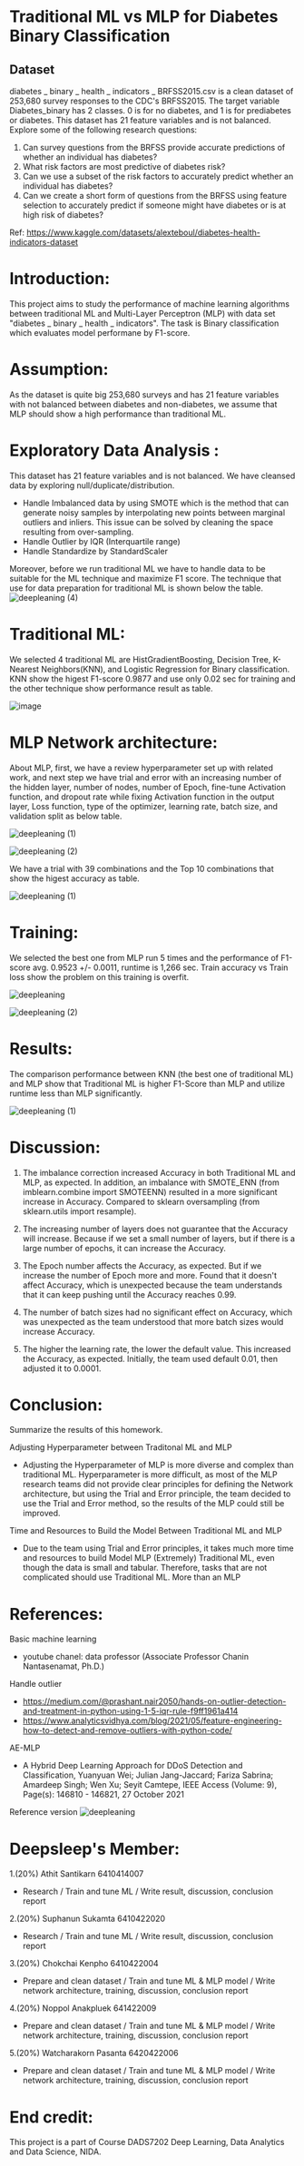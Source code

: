 
# Traditional ML vs MLP for Diabetes Binary Classification
## Dataset
diabetes _ binary _ health _ indicators _ BRFSS2015.csv is a clean dataset of 253,680 survey responses to the CDC's BRFSS2015. The target variable Diabetes_binary has 2 classes. 0 is for no diabetes, and 1 is for prediabetes or diabetes. This dataset has 21 feature variables and is not balanced.
Explore some of the following research questions:

  1. Can survey questions from the BRFSS provide accurate predictions of whether an individual has diabetes?
  2. What risk factors are most predictive of diabetes risk?
  3. Can we use a subset of the risk factors to accurately predict whether an individual has diabetes?
  4. Can we create a short form of questions from the BRFSS using feature selection to accurately predict if someone might have diabetes or is at high risk of diabetes?

Ref: https://www.kaggle.com/datasets/alexteboul/diabetes-health-indicators-dataset

# Introduction: 
This project aims to study the performance of machine learning algorithms between traditional ML and Multi-Layer Perceptron (MLP) with data set "diabetes _ binary _ health _ indicators". The task is Binary classification which evaluates model performane by F1-score.

# Assumption:
As the dataset is quite big 253,680 surveys and has 21 feature variables with not balanced between diabetes and non-diabetes, we assume that MLP should show a high performance than traditional ML. 


# Exploratory Data Analysis :
This dataset has 21 feature variables and is not balanced. We have cleansed data by exploring null/duplicate/distribution. 
  - Handle Imbalanced data by using SMOTE which is the method that can generate noisy samples by interpolating new points between marginal outliers and inliers. This issue can be solved by cleaning the space resulting from over-sampling. 
  - Handle Outlier by IQR (Interquartile range)
  - Handle Standardize by StandardScaler

  Moreover, before we run traditional ML we have to handle data to be suitable for the ML technique and maximize F1 score. The technique that use for data preparation for traditional ML is shown below the table.
![deepleaning (4)](https://user-images.githubusercontent.com/107410157/189487745-515b2efb-e43f-48c6-b2b5-fb31796f9d82.png)



# Traditional ML:
We selected 4 traditional ML are HistGradientBoosting, Decision Tree, K-Nearest Neighbors(KNN), and Logistic Regression for Binary classification.
KNN show the higest F1-score 0.9877 and use only 0.02 sec for training and the other technique show performance result as table.

![image](https://user-images.githubusercontent.com/107410157/189485680-2a6b702b-2799-4b5b-98da-5b122ced2b53.png)


# MLP Network architecture:
About MLP, first, we have a review hyperparameter set up with related work, and next step we have trial and error with an increasing number of the hidden layer, number of nodes, number of Epoch, fine-tune Activation function, and dropout rate while fixing Activation function in the output layer, Loss function, type of the optimizer, learning rate, batch size, and validation split as below table.

![deepleaning (1)](https://user-images.githubusercontent.com/107410157/189487379-37527650-3d31-4214-8f6d-febaff90576d.png)

![deepleaning (2)](https://user-images.githubusercontent.com/107410157/189487383-d8bd4bc5-3cb6-4ff6-9744-43287cf01372.png)

We have a trial with 39 combinations and the Top 10 combinations that show the higest accuracy as table.

![deepleaning (1)](https://user-images.githubusercontent.com/86920208/189493574-df2d9a38-5d08-4c45-bd0f-01b2ef647366.jpg)




# Training:

We selected the best one from MLP run 5 times and the performance of F1-score avg. 0.9523 +/- 0.0011, runtime is 1,266 sec.
Train accuracy vs Train loss show the problem on this training is overfit.

![deepleaning](https://user-images.githubusercontent.com/107410157/189488737-3cbc52c5-11dc-4e85-9b49-0a6aea944edd.png)

![deepleaning (2)](https://user-images.githubusercontent.com/107410157/189490390-09794b8c-483f-46ca-901e-b46e9773c3c4.png)





# Results:
The comparison performance between KNN (the best one of traditional ML) and MLP show that Traditional ML is higher F1-Score than MLP and utilize runtime less than MLP significantly.

![deepleaning (1)](https://user-images.githubusercontent.com/107410157/189489064-b10ca4a8-abe0-479d-8a6a-7497ff2f447a.png)


# Discussion:
1. The imbalance correction increased Accuracy in both Traditional ML and MLP, as expected. In addition, an imbalance with SMOTE_ENN (from imblearn.combine import SMOTEENN) resulted in a more significant increase in Accuracy. Compared to sklearn oversampling (from sklearn.utils import resample).

2. The increasing number of layers does not guarantee that the Accuracy will increase. Because if we set a small number of layers, but if there is a large number of epochs, it can increase the Accuracy.

3. The Epoch number affects the Accuracy, as expected. But if we increase the number of Epoch more and more. Found that it doesn't affect Accuracy, which is unexpected because the team understands that it can keep pushing until the Accuracy reaches 0.99.

4. The number of batch sizes had no significant effect on Accuracy, which was unexpected as the team understood that more batch sizes would increase Accuracy.

6. The higher the learning rate, the lower the default value. This increased the Accuracy, as expected. Initially, the team used default 0.01, then adjusted it to 0.0001.

# Conclusion:
Summarize the results of this homework.

Adjusting Hyperparameter between Traditonal ML and MLP
- Adjusting the Hyperparameter of MLP is more diverse and complex than traditional ML. Hyperparameter is more difficult, as most of the MLP research teams did not provide clear principles for defining the Network architecture, but using the Trial and Error principle, the team decided to use the Trial and Error method, so the results of the MLP could still be improved.

Time and Resources to Build the Model Between Traditional ML and MLP
- Due to the team using Trial and Error principles, it takes much more time and resources to build Model MLP (Extremely) Traditional ML, even though the data is small and tabular. Therefore, tasks that are not complicated should use Traditional ML. More than an MLP

# References:
Basic machine learning
  - youtube chanel: data professor (Associate Professor Chanin Nantasenamat, Ph.D.)
 
Handle outlier
  - https://medium.com/@prashant.nair2050/hands-on-outlier-detection-and-treatment-in-python-using-1-5-iqr-rule-f9ff1961a414
  - https://www.analyticsvidhya.com/blog/2021/05/feature-engineering-how-to-detect-and-remove-outliers-with-python-code/

AE-MLP
  - A Hybrid Deep Learning Approach for DDoS Detection and Classification, Yuanyuan Wei; Julian Jang-Jaccard; Fariza Sabrina; Amardeep Singh; Wen Xu; Seyit Camtepe, IEEE Access (Volume: 9), Page(s): 146810 - 146821, 27 October 2021

Reference version
![deepleaning](https://user-images.githubusercontent.com/86920208/189493303-c8e845e1-ed8c-4461-996f-120a14d1031a.jpg)

# Deepsleep's Member:
1.(20%) Athit Santikarn 6410414007
- Research / Train and tune ML / Write result, discussion, conclusion report

2.(20%) Suphanun Sukamta 6410422020
- Research / Train and tune ML / Write result, discussion, conclusion report

3.(20%) Chokchai Kenpho 6410422004
- Prepare and clean dataset / Train and tune ML & MLP model / Write network architecture, training, discussion, conclusion report

4.(20%) Noppol Anakpluek 641422009
- Prepare and clean dataset / Train and tune ML & MLP model / Write network architecture, training, discussion, conclusion report

5.(20%) Watcharakorn Pasanta 6420422006
- Prepare and clean dataset / Train and tune ML & MLP model / Write network architecture, training, discussion, conclusion report

# End credit: 
This project is a part of Course DADS7202 Deep Learning, Data Analytics and Data Science, NIDA.


